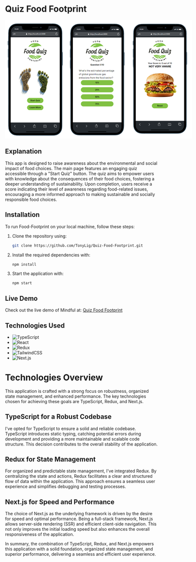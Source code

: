 # Quiz Food Footprint

<div style="display: flex; justify-content: space-between;">
   <img src="./public/Home.png" alt="home page" width="200">
   <img src="./public/Quiz.png" alt="quiz page" width="208">
   <img src="./public/Skill.png" alt="quiz page" width="207">
</div>

## Explanation

This app is designed to raise awareness about the environmental and social impact of food choices. The main page features an engaging quiz accessible through a "Start Quiz" button. The quiz aims to empower users with knowledge about the consequences of their food choices, fostering a deeper understanding of sustainability. Upon completion, users receive a score indicating their level of awareness regarding food-related issues, encouraging a more informed approach to making sustainable and socially responsible food choices.

## Installation

To run Food-Footprint on your local machine, follow these steps:

1. Clone the repository using:
   ```bash
   git clone https://github.com/TonyLig/Quiz-Food-Footprint.git
   ```
2. Install the required dependencies with:

   ```bash
   npm install
   ```

3. Start the application with:

   ```bash
   npm start
   ```

## Live Demo

Check out the live demo of Mindful at: [Quiz Food Footprint](https://quiz-food-footprint.vercel.app/)

## Technologies Used

- ![TypeScript](https://img.shields.io/badge/typescript-%23007ACC.svg?style=for-the-badge&logo=typescript&logoColor=white)
- ![React](https://img.shields.io/badge/React-20232A?style=for-the-badge&logo=react&logoColor=61DAFB)
- ![Redux](https://img.shields.io/badge/redux-%23593d88.svg?style=for-the-badge&logo=redux&logoColor=white)
- ![TailwindCSS](https://img.shields.io/badge/tailwindcss-%2338B2AC.svg?style=for-the-badge&logo=tailwind-css&logoColor=white)
- ![Next.js](https://img.shields.io/badge/Next.js-000000?style=for-the-badge&logo=next.js&logoColor=white)

# Technologies Overview

This application is crafted with a strong focus on robustness, organized state management, and enhanced performance. The key technologies chosen for achieving these goals are TypeScript, Redux, and Next.js.

## TypeScript for a Robust Codebase

I've opted for TypeScript to ensure a solid and reliable codebase. TypeScript introduces static typing, catching potential errors during development and providing a more maintainable and scalable code structure. This decision contributes to the overall stability of the application.

## Redux for State Management

For organized and predictable state management, I've integrated Redux. By centralizing the state and actions, Redux facilitates a clear and structured flow of data within the application. This approach ensures a seamless user experience and simplifies debugging and testing processes.

## Next.js for Speed and Performance

The choice of Next.js as the underlying framework is driven by the desire for speed and optimal performance. Being a full-stack framework, Next.js allows server-side rendering (SSR) and efficient client-side navigation. This not only improves the initial loading speed but also enhances the overall responsiveness of the application.

In summary, the combination of TypeScript, Redux, and Next.js empowers this application with a solid foundation, organized state management, and superior performance, delivering a seamless and efficient user experience.
